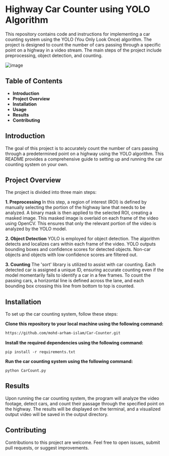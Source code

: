 # Highway Car Counter using YOLO Algorithm

This repository contains code and instructions for implementing a car counting system using the YOLO (You Only Look Once) algorithm. The project is designed to count the number of cars passing through a specific point on a highway in a video stream. The main steps of the project include preprocessing, object detection, and counting.

![image](https://github.com/mohd-arham-islam/Car-Counter/assets/111959286/35c13fe4-1ea5-4b08-953f-2d42ef8e9675)

## Table of Contents
* **Introduction**
* **Project Overview**
* **Installation**
* **Usage**
* **Results**
* **Contributing**

## Introduction
The goal of this project is to accurately count the number of cars passing through a predetermined point on a highway using the YOLO algorithm. This README provides a comprehensive guide to setting up and running the car counting system on your own.

## Project Overview
The project is divided into three main steps:

**1. Preprocessing**
In this step, a region of interest (ROI) is defined by manually selecting the portion of the highway lane that needs to be analyzed. A binary mask is then applied to the selected ROI, creating a masked image. This masked image is overlaid on each frame of the video using OpenCV. This ensures that only the relevant portion of the video is analyzed by the YOLO model.

**2. Object Detection**
YOLO is employed for object detection. The algorithm detects and localizes cars within each frame of the video. YOLO outputs bounding boxes and confidence scores for detected objects. Non-car objects and objects with low confidence scores are filtered out.

**3. Counting**
The 'sort' library is utilized to assist with car counting. Each detected car is assigned a unique ID, ensuring accurate counting even if the model momentarily fails to identify a car in a few frames. To count the passing cars, a horizontal line is defined across the lane, and each bounding box crossing this line from bottom to top is counted.

## Installation
To set up the car counting system, follow these steps:

**Clone this repository to your local machine using the following command:**

```bash
https://github.com/mohd-arham-islam/Car-Counter.git
```
**Install the required dependencies using the following command:**

```
pip install -r requirements.txt
```

**Run the car counting system using the following command:**

```
python CarCount.py
```

## Results
Upon running the car counting system, the program will analyze the video footage, detect cars, and count their passage through the specified point on the highway. The results will be displayed on the terminal, and a visualized output video will be saved in the output directory.

## Contributing
Contributions to this project are welcome. Feel free to open issues, submit pull requests, or suggest improvements.






